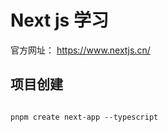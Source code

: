 # Next js 学习

官方网址： <https://www.nextjs.cn/>

## 项目创建

```shell

pnpm create next-app --typescript

```
